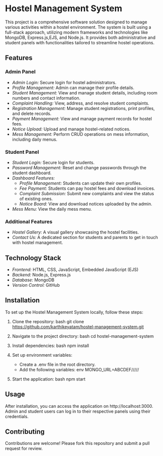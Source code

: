 # Hostel Management System

This project is a comprehensive software solution designed to manage various activities within a hostel environment. The system is built using a full-stack approach, utilizing modern frameworks and technologies like MongoDB, Express.js,EJS, and Node.js. It provides both administrative and student panels with functionalities tailored to streamline hostel operations.

## Features

### Admin Panel
- *Admin Login:* Secure login for hostel administrators.
- *Profile Management:* Admin can manage their profile details.
- *Student Management:* View and manage student details, including room numbers and contact information.
- *Complaint Handling:* View, address, and resolve student complaints.
- *Registration Management:* Manage student registrations, print profiles, and delete records.
- *Payment Management:* View and manage payment records for hostel fees.
- *Notice Upload:* Upload and manage hostel-related notices.
- *Mess Management:* Perform CRUD operations on mess information, including daily menus.

### Student Panel
- *Student Login:* Secure login for students.
- *Password Management:* Reset and change passwords through the student dashboard.
- *Dashboard Features:*
  - *Profile Management:* Students can update their own profiles.
  - *Fee Payment:* Students can pay hostel fees and download invoices.
  - *Complaint Submission:* Submit new complaints and view the status of existing ones.
  - *Notice Board:* View and download notices uploaded by the admin.
- *Mess Menu:* View the daily mess menu.
  
### Additional Features
- *Hostel Gallery:* A visual gallery showcasing the hostel facilities.
- *Contact Us:* A dedicated section for students and parents to get in touch with hostel management.

## Technology Stack

- *Frontend:* HTML, CSS, JavaScript, Embedded JavaScript (EJS)
- *Backend:* Node.js, Express.js
- *Database:* MongoDB
- *Version Control:* GitHub

## Installation

To set up the Hostel Management System locally, follow these steps:

1. Clone the repository:
    bash
    git clone https://github.com/karthikeyatam/hostel-management-system.git
    
2. Navigate to the project directory:
    bash
    cd hostel-management-system
    
3. Install dependencies:
    bash
    npm install
    
4. Set up environment variables:
    - Create a .env file in the root directory.
    - Add the following variables:
    env
    MONGO_URL=ABCDEF/////
5. Start the application:
    bash
    npm start
    

## Usage

After installation, you can access the application on http://localhost:3000. Admin and student users can log in to their respective panels using their credentials.

## Contributing

Contributions are welcome! Please fork this repository and submit a pull request for review.
